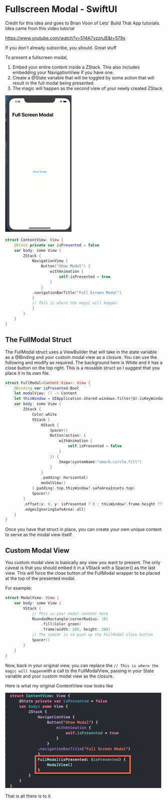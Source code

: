 # Fullscreen Modal - SwiftUI

Credit for this idea and goes to Brian Voon of Lets' Build That App tutorials.  Idea came from this video tutorial

https://www.youtube.com/watch?v=514A7yzznJE&t=579s

If you don't already subscribe, you should.  Great stuff

To present a fullscreen modal, 

1. Embed your entire content inside a ZStack.  This also includes embedding your NavigationView if you have one.
2. Create a @State variable that will be toggled by some action that will result in the full modal being presented.
3.   The magic will happen as the second view of your newly created ZStack

<img src="FullModal-8004251.gif" alt="FullModal" style="zoom:50%;" />

```swift
struct ContentView: View {
    @State private var isPresented = false
    var body: some View {
        ZStack {
            NavigationView {
                Button("Show Modal") {
                    withAnimation {
                        self.isPresented = true
                    }
                }
            .navigationBarTitle("Full Screen Modal")
            }
            // This is where the magic will happen
            }
        }
    }
}
```



## The FullModal Struct

The FullModal struct uses a ViewBuilder that will take in the state variable as a @Binding and your custom modal view as a closure.  You can use the following and modify as required.  The background here is White and it has a close button on the top right.  This is a reusable struct so I suggest that you place it in its own file.

```swift
struct FullModal<Content:View>: View {
    @Binding var isPresented:Bool
    let modalView: () -> Content
    let thisWindow = UIApplication.shared.windows.filter{$0.isKeyWindow}.first
    var body: some View {
        ZStack {
            Color.white
            VStack {
                HStack {
                    Spacer()
                    Button(action: {
                        withAnimation {
                            self.isPresented = false
                        }
                    }) {
                        Image(systemName:"xmark.circle.fill")
                    }
                }
                .padding(.horizontal)
                modalView()
            }.padding(.top,thisWindow?.safeAreaInsets.top)
            Spacer()
        }
        .offset(x: 0, y: isPresented ? 0 : thisWindow?.frame.height ?? 0)
        .edgesIgnoringSafeArea(.all)
    }
}
```

Once you have that struct in place, you can create your own unique content to serve as the modal view itself.

## Custom Modal View

You custom modal view is basically any view you want to present.  The only caveat is that you should embed it in a VStack with a Spacer() as the last view.  This will force the close button of the FullModal wrapper to be placed at the top of the presented modal.

For example:

```swift
struct ModalView: View {
    var body: some View {
        VStack {
            // This is your modal content here
            RoundedRectangle(cornerRadius: 10)
                .fill(Color.green)
                .frame(width: 200, height: 200)
            // The spacer is to push up the FullModal close button
            Spacer()
        }
    }
}
```



Now, back in your original view, you can replace the `// This is where the magic will happen`with a call to the FullModalView, passing in your State variable and your custom modal view as the closure.

Here is what my original ContentView now looks like

![image-20200102142656580](image-20200102142656580.png)

That is all there is to it.
